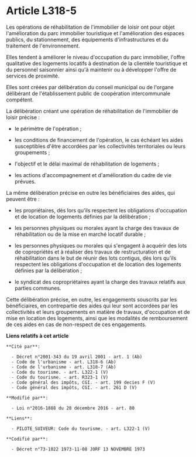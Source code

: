 # Article L318-5

Les opérations de réhabilitation de l'immobilier de loisir ont pour objet l'amélioration du parc immobilier touristique et
l'amélioration des espaces publics, du stationnement, des équipements d'infrastructures et du traitement de l'environnement.

Elles tendent à améliorer le niveau d'occupation du parc immobilier, l'offre qualitative des logements locatifs à destination
de la clientèle touristique et du personnel saisonnier ainsi qu'à maintenir ou à développer l'offre de services de proximité.

Elles sont créées par délibération du conseil municipal ou de l'organe délibérant de l'établissement public de coopération
intercommunale compétent.

La délibération créant une opération de réhabilitation de l'immobilier de loisir précise :

- le périmètre de l'opération ;

- les conditions de financement de l'opération, le cas échéant les aides susceptibles d'être accordées par les collectivités
territoriales ou leurs groupements ;

- l'objectif et le délai maximal de réhabilitation de logements ;

- les actions d'accompagnement et d'amélioration du cadre de vie prévues.

La même délibération précise en outre les bénéficiaires des aides, qui peuvent être :

- les propriétaires, dès lors qu'ils respectent les obligations d'occupation et de location de logements définies par la
délibération ;

- les personnes physiques ou morales ayant la charge des travaux de réhabilitation ou de la mise en marché locatif durable ;

- les personnes physiques ou morales qui s'engagent à acquérir des lots de copropriétés et à réaliser des travaux de
restructuration et de réhabilitation dans le but de réunir des lots contigus, dès lors qu'ils respectent les obligations
d'occupation et de location des logements définies par la délibération ;

- le syndicat des copropriétaires ayant la charge des travaux relatifs aux parties communes.

Cette délibération précise, en outre, les engagements souscrits par les bénéficiaires, en contrepartie des aides qui leur
sont accordées par les collectivités et leurs groupements en matière de travaux, d'occupation et de mise en location des
logements, ainsi que les modalités de remboursement de ces aides en cas de non-respect de ces engagements.

**Liens relatifs à cet article**

	**Cité par**:

	  - Décret n°2001-343 du 19 avril 2001 - art. 1 (Ab)
	  - Code de l'urbanisme - art. L318-6 (Ab)
	  - Code de l'urbanisme - art. L318-7 (Ab)
	  - Code du tourisme. - art. L322-1 (V)
	  - Code du tourisme. - art. R323-1 (V)
	  - Code général des impôts, CGI. - art. 199 decies F (V)
	  - Code général des impôts, CGI. - art. 261 D (V)

	**Modifié par**:

	  - Loi n°2016-1888 du 28 décembre 2016 - art. 80

	**Liens**:

	  - PILOTE_SUIVEUR: Code du tourisme. - art. L322-1 (V)

	**Codifié par**:

	  - Décret n°73-1022 1973-11-08 JORF 13 NOVEMBRE 1973

